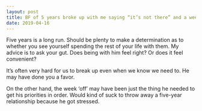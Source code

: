 ```yaml
---
layout: post
title: BF of 5 years broke up with me saying “it’s not there” and a week later messaged saying his head was a mess and want to work things out, what do I do?
date: 2019-04-16
---
```


<p>Five years is a long run. Should be plenty to make a determination as to whether you see yourself spending the rest of your life with them. My advice is to ask your gut. Does being with him feel right? Or does it feel convenient?</p><p>It’s often very hard for us to break up even when we know we need to. He may have done you a favor.</p><p>On the other hand, the week ‘off’ may have been just the thing he needed to get his priorities in order. Would kind of suck to throw away a five-year relationship because he got stressed.</p>
